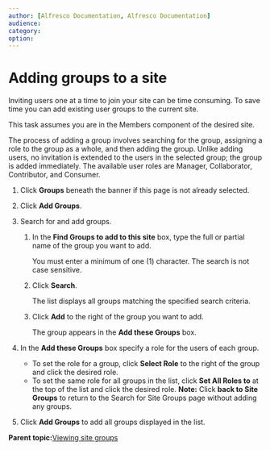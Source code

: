 ```yaml
---
author: [Alfresco Documentation, Alfresco Documentation]
audience: 
category: 
option: 
---
```


# Adding groups to a site

Inviting users one at a time to join your site can be time consuming. To save time you can add existing user groups to the current site.

This task assumes you are in the Members component of the desired site.

The process of adding a group involves searching for the group, assigning a role to the group as a whole, and then adding the group. Unlike adding users, no invitation is extended to the users in the selected group; the group is added immediately. The available user roles are Manager, Collaborator, Contributor, and Consumer.

1.  Click **Groups** beneath the banner if this page is not already selected.

2.  Click **Add Groups**.

3.  Search for and add groups.

    1.  In the **Find Groups to add to this site** box, type the full or partial name of the group you want to add.

        You must enter a minimum of one \(1\) character. The search is not case sensitive.

    2.  Click **Search**.

        The list displays all groups matching the specified search criteria.

    3.  Click **Add** to the right of the group you want to add.

        The group appears in the **Add these Groups** box.

4.  In the **Add these Groups** box specify a role for the users of each group.

    -   To set the role for a group, click **Select Role** to the right of the group and click the desired role.
    -   To set the same role for all groups in the list, click **Set All Roles to** at the top of the list and click the desired role.
    **Note:** Click **back to Site Groups** to return to the Search for Site Groups page without adding any groups.

5.  Click **Add Groups** to add all groups displayed in the list.


**Parent topic:**[Viewing site groups](../tasks/members-view-groups.md)

